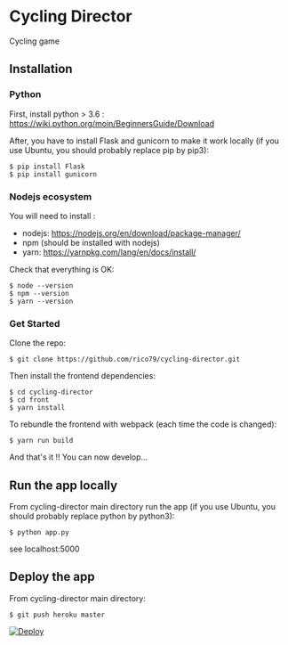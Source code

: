 # Cycling Director

Cycling game

## Installation

### Python

First, install python > 3.6 : https://wiki.python.org/moin/BeginnersGuide/Download

After, you have to install Flask and gunicorn to make it work locally (if you use Ubuntu, you should probably replace pip by pip3):

```
$ pip install Flask
$ pip install gunicorn
```

### Nodejs ecosystem

You will need to install :
- nodejs: https://nodejs.org/en/download/package-manager/
- npm (should be installed with nodejs)
- yarn: https://yarnpkg.com/lang/en/docs/install/

Check that everything is OK:

```
$ node --version
$ npm --version
$ yarn --version
```

### Get Started

Clone the repo:

```
$ git clone https://github.com/rico79/cycling-director.git
```

Then install the frontend dependencies:

```
$ cd cycling-director
$ cd front
$ yarn install
```

To rebundle the frontend with webpack (each time the code is changed):

```
$ yarn run build
```

And that's it !! You can now develop...

## Run the app locally

From cycling-director main directory run the app (if you use Ubuntu, you should probably replace python by python3):

```
$ python app.py
```

see localhost:5000

## Deploy the app

From cycling-director main directory:

```
$ git push heroku master
```

[![Deploy](https://www.herokucdn.com/deploy/button.png)](https://heroku.com/deploy)